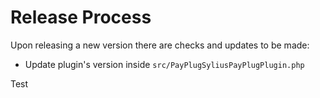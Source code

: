 # Release Process

Upon releasing a new version there are checks and updates to be made:
* Update plugin's version inside `src/PayPlugSyliusPayPlugPlugin.php`

Test